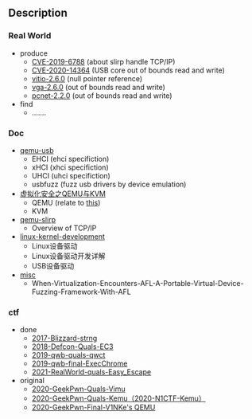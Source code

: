 ## Description

### Real World

- produce
  - [CVE-2019-6788](https://github.com/V1NKe/learning-qemu/tree/master/real_world/cve-2019-6788) (about slirp handle TCP/IP)
  - [CVE-2020-14364](https://github.com/V1NKe/learning-qemu/tree/master/real_world/CVE-2020-14364) (USB core out of bounds read and write)
  - [vitio-2.6.0](https://github.com/V1NKe/learning-qemu/tree/master/real_world/some-vuln-examples/virtio-2.6.0) (null pointer reference)
  - [vga-2.6.0](https://github.com/V1NKe/learning-qemu/tree/master/real_world/some-vuln-examples/vga-2.6.0) (out of bounds read and write)
  - [pcnet-2.2.0](https://github.com/V1NKe/learning-qemu/tree/master/real_world/some-vuln-examples/pcnet-2.2.0) (out of bounds read and write)
- find
  - .......

### Doc

- [qemu-usb](https://github.com/V1NKe/learning-qemu/tree/master/doc/qemu-usb)
  - EHCI (ehci specifiction)
  - xHCI (xhci specifiction)
  - UHCI (uhci specifiction)
  - usbfuzz (fuzz usb drivers by device emulation)
- [虚拟化安全之QEMU与KVM](https://github.com/V1NKe/learning-qemu/tree/master/doc/%E8%99%9A%E6%8B%9F%E5%8C%96%E5%AE%89%E5%85%A8%E4%B9%8BQEMU%E4%B8%8EKVM)
  - QEMU (relate to [this](https://github.com/V1NKe/learning-qemu/tree/master/real_world/some-vuln-examples))
  - KVM
- [qemu-slirp](https://github.com/V1NKe/learning-qemu/tree/master/doc/qemu-slirp)
  - Overview of TCP/IP
- [linux-kernel-development](https://github.com/V1NKe/learning-qemu/tree/master/doc/linux-kernel-development)
  - Linux设备驱动
  - Linux设备驱动开发详解
  - USB设备驱动
- [misc](https://github.com/V1NKe/learning-qemu/tree/master/doc/misc)
  - When-Virtualization-Encounters-AFL-A-Portable-Virtual-Device-Fuzzing-Framework-With-AFL

### ctf

- done
  - [2017-Blizzard-strng](https://github.com/V1NKe/learning-qemu/blob/master/ctf/done/2017Blizzard-strng.tar.gz)
  - [2018-Defcon-Quals-EC3](https://github.com/V1NKe/learning-qemu/tree/master/ctf/done/2018Defcon-EC3-quals)
  - [2019-qwb-quals-qwct](https://github.com/V1NKe/learning-qemu/tree/master/ctf/done/2019qwb-qwct-quals)
  - [2019-qwb-final-ExecChrome](https://github.com/V1NKe/learning-qemu/tree/master/ctf/done/2019qwb-ExecChrome-final)
  - [2021-RealWorld-quals-Easy_Escape](https://github.com/V1NKe/learning-qemu/tree/master/ctf/done/2021RealWorld-Easy_Escape-quals)
- original
  - [2020-GeekPwn-Quals-Vimu](https://github.com/V1NKe/learning-qemu/tree/master/ctf/original/2020-geekpwn-Vimu-quals)
  - [2020-GeekPwn-Quals-Kemu（2020-N1CTF-Kemu）](https://github.com/V1NKe/learning-qemu/tree/master/ctf/original/2020-geekpwn-Kemu-quals)
  - [2020-GeekPwn-Final-V1NKe's QEMU](https://github.com/V1NKe/learning-qemu/tree/master/ctf/original/2020-geekpwn-V1NKe'sQEMU-final)